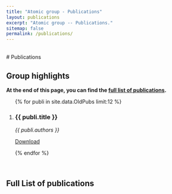 ```yaml
---
title: "Atomic group - Publications"
layout: publications
excerpt: "Atomic group -- Publications."
sitemap: false
permalink: /publications/
---
```


<BR>
# Publications

## Group highlights

**At the end of this page, you can find the [full list of publications](#full-list-of-publications).**
<div id="publications">
  <ol>
    {% for publi in site.data.OldPubs limit:12 %}
      <li class="publi">
        <h3>{{ publi.title }}</h3>
        <p><em>{{ publi.authors }}</em></p>
        <p><a href="{{ publi.link }}">Download</a></p>
      </li>
    {% endfor %}
  </ol>
</div>

<p> &nbsp; </p>


## Full List of publications


